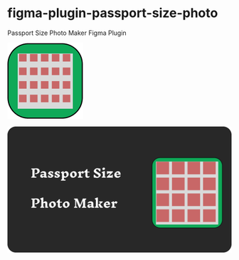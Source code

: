 # figma-plugin-passport-size-photo
Passport Size Photo Maker Figma Plugin

![Icon](Frame%201.png)

![Thumbnail](Thumbnail.png)
